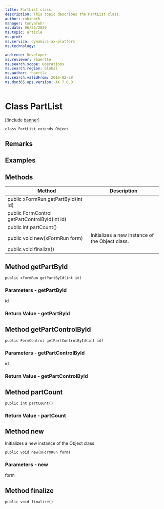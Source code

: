 ```yaml
---
title: PartList class
description: This topic describes the PartList class.
author: robinarh
manager: tonyafehr
ms.date: 06/25/2020
ms.topic: article
ms.prod: 
ms.service: dynamics-ax-platform
ms.technology: 

audience: Developer
ms.reviewer: rhaertle
ms.search.scope: Operations
ms.search.region: Global
ms.author: rhaertle
ms.search.validFrom: 2016-02-28
ms.dyn365.ops.version: AX 7.0.0
---
```


# Class PartList

[!include [banner](../includes/banner.md)]

```xpp
class PartList extends Object
```

## Remarks

## Examples

## Methods

| Method                                        | Description                                     |
|-----------------------------------------------|-------------------------------------------------|
| public xFormRun getPartById(int id)           |                                                 |
| public FormControl getPartControlById(int id) |                                                 |
| public int partCount()                        |                                                 |
| public void new(xFormRun form)                | Initializes a new instance of the Object class. |
| public void finalize()                        |                                                 |

## Method getPartById

```xpp
public xFormRun getPartById(int id)
```

### Parameters - getPartById

id  

### Return Value - getPartById

## Method getPartControlById

```xpp
public FormControl getPartControlById(int id)
```

### Parameters - getPartControlById

id  

### Return Value - getPartControlById

## Method partCount

```xpp
public int partCount()
```

### Return Value - partCount

## Method new

Initializes a new instance of the Object class.

```xpp
public void new(xFormRun form)
```

### Parameters - new

form  

## Method finalize

```xpp
public void finalize()
```

